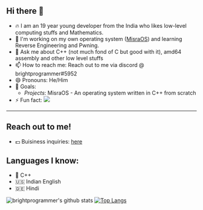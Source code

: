 ## Hi there 👋

- 🔥 I am an 19 year young developer from the India who likes low-level computing stuffs and Mathematics.
- 🌱 I'm working on my own operating system ([MisraOS][2]) and learning Reverse Engineering and Pwning. 
- 💬 Ask me about C++ (not much fond of C but good with it), amd64 assembly and other low level stuffs
- 📫 How to reach me: Reach out to me via discord @ brightprogrammer#5952
- 😄 Pronouns: He/Him
- 🏁 Goals:
  - *Projects*: MisraOS - An operating system written in C++ from scratch
- ⚡ Fun fact:  ![](https://komarev.com/ghpvc/?username=V01D-NULL)

---

## Reach out to me!
- 💵 Buisiness inquiries: [here][1]


## Languages I know:
- 👴 C++
- 🇺🇸 Indian English
- 🇩🇪 Hindi

<!-- This will place the images next to eachother -->
![brightprogrammer's github stats](https://github-readme-stats.vercel.app/api?username=brightprogrammer&show_icons=true&theme=radical)
[![Top Langs](https://github-readme-stats.vercel.app/api/top-langs/?username=brightprogrammer&langs_count=8)](https://github.com/anuraghazra/github-readme-stats&layout=compact)

<!-- All sorts of links -->
[1]: mailto:timstert23@gmail.com
[2]: https://github.com/brightprogrammer/MisraOS

